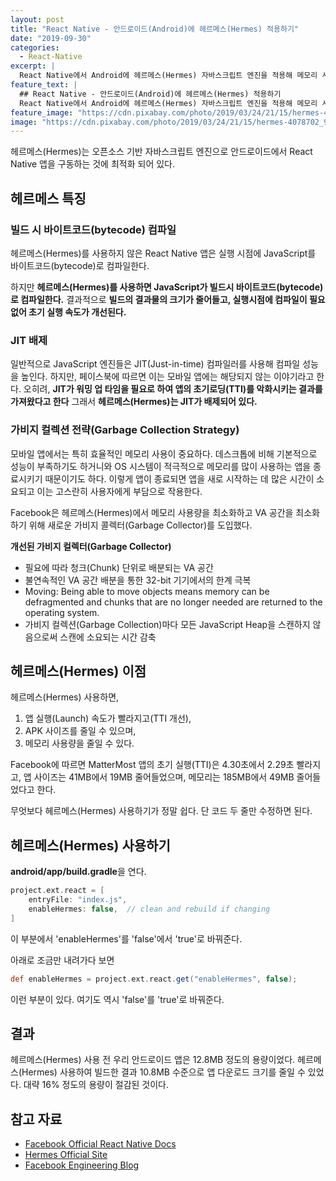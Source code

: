 ```yaml
---
layout: post
title: "React Native - 안드로이드(Android)에 헤르메스(Hermes) 적용하기"
date: "2019-09-30"
categories:
  - React-Native
excerpt: |
  React Native에서 Android에 헤르메스(Hermes) 자바스크립트 엔진을 적용해 메모리 사용량을 최소화하고 앱 사이즈를 줄이며 앱 작동 성능을 개선해 본다.
feature_text: |
  ## React Native - 안드로이드(Android)에 헤르메스(Hermes) 적용하기
  React Native에서 Android에 헤르메스(Hermes) 자바스크립트 엔진을 적용해 메모리 사용량을 최소화하고 앱 사이즈를 줄이며 앱 작동 성능을 개선해 본다.
feature_image: "https://cdn.pixabay.com/photo/2019/03/24/21/15/hermes-4078702_960_720.jpg"
image: "https://cdn.pixabay.com/photo/2019/03/24/21/15/hermes-4078702_960_720.jpg"
---
```


헤르메스(Hermes)는 오픈소스 기반 자바스크립트 엔진으로 안드로이드에서 React Native 앱을 구동하는 것에 최적화 되어 있다.

## 헤르메스 특징
### 빌드 시 바이트코드(bytecode) 컴파일
헤르메스(Hermes)를 사용하지 않은 React Native 앱은 실행 시점에 JavaScript를 바이트코드(bytecode)로 컴파일한다.

하지만 **헤르메스(Hermes)를 사용하면 JavaScript가 빌드시 바이트코드(bytecode)로 컴파일한다.** 결과적으로 **빌드의 결과물의 크기가 줄어들고, 실행시점에 컴파일이 필요 없어 초기 실행 속도가 개선된다.**

### JIT 배제
일반적으로 JavaScript 엔진들은 JIT(Just-in-time) 컴파일러를 사용해 컴파일 성능을 높인다. 하지만, 페이스북에 따르면 이는 모바일 앱에는 해당되지 않는 이야기라고 한다. 오히려, **JIT가 워밍 업 타임을 필요로 하여 앱의 초기로딩(TTI)를 악화시키는 결과를 가져왔다고 한다** 그래서 **헤르메스(Hermes)는 JIT가 배제되어 있다.**

### 가비지 컬렉션 전략(Garbage Collection Strategy)
모바일 앱에서는 특히 효율적인 메모리 사용이 중요하다. 데스크톱에 비해 기본적으로 성능이 부족하기도 하거니와 OS 시스템이 적극적으로 메모리를 많이 사용하는 앱을 종료시키기 때문이기도 하다. 이렇게 앱이 종료되면 앱을 새로 시작하는 데 많은 시간이 소요되고 이는 고스란히 사용자에게 부담으로 작용한다.

Facebook은 헤르메스(Hermes)에서 메모리 사용량을 최소화하고 VA 공간을 최소화하기 위해 새로운 가비지 콜렉터(Garbage Collector)를 도입했다.

**개선된 가비지 컬렉터(Garbage Collector)**
- 필요에 따라 청크(Chunk) 단위로 배분되는 VA 공간
- 불연속적인 VA 공간 배분을 통한 32-bit 기기에서의 한계 극복
- Moving: Being able to move objects means memory can be defragmented and chunks that are no longer needed are returned to the operating system.
- 가비지 컬렉션(Garbage Collection)마다 모든 JavaScript Heap을 스캔하지 않음으로써 스캔에 소요되는 시간 감축


## 헤르메스(Hermes) 이점
헤르메스(Hermes) 사용하면,
1. 앱 실행(Launch) 속도가 빨라지고(TTI 개선),
2. APK 사이즈를 줄일 수 있으며,
3. 메모리 사용량을 줄일 수 있다.

Facebook에 따르면 MatterMost 앱의 초기 실행(TTI)은 4.30초에서 2.29초 빨라지고, 앱 사이즈는 41MB에서 19MB 줄어들었으며, 메모리는 185MB에서 49MB 줄어들었다고 한다.

무엇보다 헤르메스(Hermes) 사용하기가 정말 쉽다. 단 코드 두 줄만 수정하면 된다.

## 헤르메스(Hermes) 사용하기
**android/app/build.gradle**을 연다.
```gradle
project.ext.react = [
    entryFile: "index.js",
    enableHermes: false,  // clean and rebuild if changing
]
```

이 부분에서 'enableHermes'를 'false'에서 'true'로 바꿔준다.

아래로 조금만 내려가다 보면
```gradle
def enableHermes = project.ext.react.get("enableHermes", false);
```
이런 부분이 있다.
여기도 역시 'false'를 'true'로 바꿔준다.

## 결과
헤르메스(Hermes) 사용 전 우리 안드로이드 앱은 12.8MB 정도의 용량이었다. 헤르메스(Hermes) 사용하여 빌드한 결과 10.8MB 수준으로 앱 다운로드 크기를 줄일 수 있었다. 대략 16% 정도의 용량이 절감된 것이다.

## 참고 자료
- [Facebook Official React Native Docs](https://facebook.github.io/react-native/docs/hermes/)
- [Hermes Official Site](https://hermesengine.dev/)
- [Facebook Engineering Blog](https://engineering.fb.com/android/hermes/)